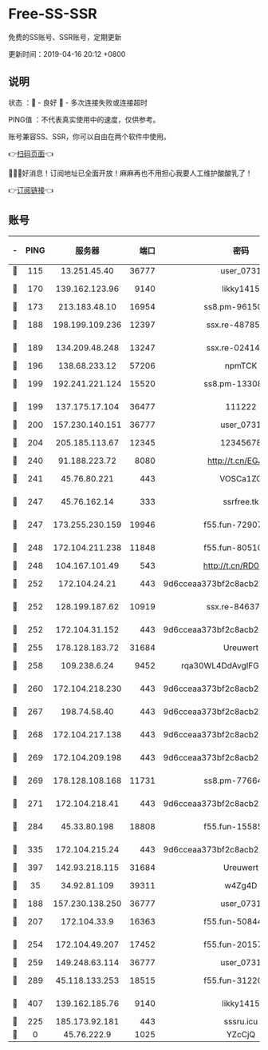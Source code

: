 # Free-SS-SSR

免费的SS账号、SSR账号，定期更新

更新时间：2019-04-16 20:12 +0800

## 说明

状态     ：🙂 - 良好 🙁 - 多次连接失败或连接超时

PING值   ：不代表真实使用中的速度，仅供参考。

账号兼容SS、SSR，你可以自由在两个软件中使用。

👉[扫码页面](https://liesauer.github.io/Free-SS-SSR/)👈

🎉🎉🎉好消息！订阅地址已全面开放！麻麻再也不用担心我要人工维护酸酸乳了！

👉[订阅链接](https://www.liesauer.net/yogurt/subscribe?ACCESS_TOKEN=DAYxR3mMaZAsaqUb)👈

## 账号

|-|PING|服务器|端口|密码|加密方式|区域|
|:----:|:----:|:-----:|-----:|:----:|:----:|:----:|
|🙂|115|13.251.45.40|36777|user_0731|chacha20|SG|
|🙂|170|139.162.123.96|9140|likky1415|aes-256-cfb|JP|
|🙂|173|213.183.48.10|16954|ss8.pm-96150837|rc4-md5|RU|
|🙂|188|198.199.109.236|12397|ssx.re-48785024|aes-256-cfb|US|
|🙂|189|134.209.48.248|13247|ssx.re-02414807|aes-256-cfb|US|
|🙂|196|138.68.233.12|57206|npmTCK|rc4-md5|US|
|🙂|199|192.241.221.124|15520|ss8.pm-13308805|aes-256-cfb|US|
|🙂|199|137.175.17.104|36477|111222|aes-256-cfb|US|
|🙂|200|157.230.140.151|36777|user_0731|chacha20|US|
|🙂|204|205.185.113.67|12345|12345678|aes-256-cfb|US|
|🙂|240|91.188.223.72|8080|http://t.cn/EGJIyrl|rc4-md5|RU|
|🙂|241|45.76.80.221|443|VOSCa1ZG|aes-256-cfb|DE|
|🙂|247|45.76.162.14|333|ssrfree.tk|aes-256-cfb|SG|
|🙂|247|173.255.230.159|19946|f55.fun-72907812|aes-256-cfb|US|
|🙂|248|172.104.211.238|11848|f55.fun-80510832|aes-256-cfb|US|
|🙂|248|104.167.101.49|543|http://t.cn/RD0D7sx|rc4-md5|CA|
|🙂|252|172.104.24.21|443|9d6cceaa373bf2c8acb22e60b6a58be6|aes-256-cfb|US|
|🙂|252|128.199.187.62|10919|ssx.re-84637462|aes-256-cfb|SG|
|🙂|252|172.104.31.152|443|9d6cceaa373bf2c8acb22e60b6a58be6|aes-256-cfb|US|
|🙂|255|178.128.183.72|31684|Ureuwert|chacha20|US|
|🙂|258|109.238.6.24|9452|rqa30WL4DdAvgIFG6Fs3znzTa|aes-256-cfb|FR|
|🙂|260|172.104.218.230|443|9d6cceaa373bf2c8acb22e60b6a58be6|aes-256-cfb|US|
|🙂|267|198.74.58.40|443|9d6cceaa373bf2c8acb22e60b6a58be6|aes-256-cfb|US|
|🙂|268|172.104.217.138|443|9d6cceaa373bf2c8acb22e60b6a58be6|aes-256-cfb|US|
|🙂|269|172.104.209.198|443|9d6cceaa373bf2c8acb22e60b6a58be6|aes-256-cfb|US|
|🙂|269|178.128.108.168|11731|ss8.pm-77664011|aes-256-cfb|SG|
|🙂|271|172.104.218.41|443|9d6cceaa373bf2c8acb22e60b6a58be6|aes-256-cfb|US|
|🙂|284|45.33.80.198|18808|f55.fun-15585908|aes-256-cfb|US|
|🙂|335|172.104.215.24|443|9d6cceaa373bf2c8acb22e60b6a58be6|aes-256-cfb|US|
|🙂|397|142.93.218.115|31684|Ureuwert|chacha20|IN|
|🙂|35|34.92.81.109|39311|w4Zg4D|chacha20-ietf|US|
|🙂|188|157.230.138.250|36777|user_0731|chacha20|US|
|🙂|207|172.104.33.9|16363|f55.fun-50844957|aes-256-cfb|SG|
|🙂|254|172.104.49.207|17452|f55.fun-20157942|aes-256-cfb|SG|
|🙂|259|149.248.63.114|36777|user_0731|chacha20|CA|
|🙂|289|45.118.133.253|18515|f55.fun-31220969|aes-256-cfb|SG|
|🙂|407|139.162.185.76|9140|likky1415|aes-256-cfb|DE|
|🙁|225|185.173.92.181|443|sssru.icu|rc4-md5|RU|
|🙁|0|45.76.222.9|1025|YZcCjQ|rc4-md5|JP|
